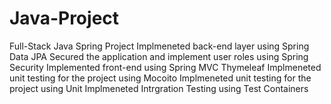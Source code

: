 # Java-Project


Full-Stack Java Spring Project
Implmeneted back-end layer using Spring Data JPA
Secured the application and implement user roles using Spring Security
Implemented front-end using Spring MVC Thymeleaf
Implmeneted unit testing for the project using Mocoito
Implmeneted unit testing for the project using Unit
Implmeneted Intrgration Testing using Test Containers

